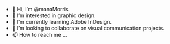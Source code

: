 - 👋 Hi, I’m @manaMorris
- 👀 I’m interested in graphic design.
- 🌱 I’m currently learning Adobe InDesign.
- 💞️ I’m looking to collaborate on visual communication projects.
- 📫 How to reach me ...

<!---
manaMorris/manaMorris is a ✨ special ✨ repository because its `README.md` (this file) appears on your GitHub profile.
You can click the Preview link to take a look at your changes.
--->

